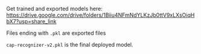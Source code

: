 Get trained and exported models here: https://drive.google.com/drive/folders/1Biiu4NFmNdYLKzJb0ttV9xLXsOiqHbX7?usp=share_link <br/>

Files ending with `.pkl` are exported files <br>

`cap-recognizer-v2.pkl` is the final deployed model.
